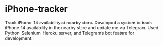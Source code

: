 # iPhone-tracker
Track iPhone-14 availability at nearby store.
Developed a system to track iPhone-14 availability in the nearby store and update me via Telegram. Used Python, Selenium, Heroku server, and Telegram’s bot feature for development.

